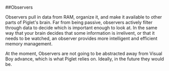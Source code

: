 ##Observers

Observers pull in data from RAM, organize it, and make it available to other parts of Piglet's brain.  Far from being passive, observers actively filter through data to decide which is important enough to look at.  In the same way that your brain decides that some information is irrelivent, or that it needs to be watched, an observer provides more intelligent and efficient memory management.

At the moment, Observers are not going to be abstracted away from Visual Boy advance, which is what Piglet relies on.  Ideally, in the future they would be.
